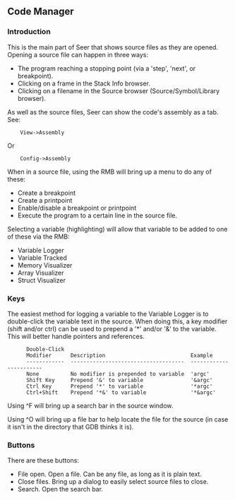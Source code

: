 ## Code Manager

### Introduction
This is the main part of Seer that shows source files as they are opened. Opening a source file can happen in three ways:

* The program reaching a stopping point (via a 'step', 'next', or breakpoint).
* Clicking on a frame in the Stack Info browser.
* Clicking on a filename in the Source browser (Source/Symbol/Library browser).

As well as the source files, Seer can show the code's assembly as a tab. See:
```
    View->Assembly
```
Or
```
    Config->Assembly
```

When in a source file, using the RMB will bring up a menu to do any of these:

* Create a breakpoint
* Create a printpoint
* Enable/disable a breakpoint or printpoint
* Execute the program to a certain line in the source file.

Selecting a variable (highlighting) will allow that variable to be added to one of these via the RMB:

* Variable Logger
* Variable Tracked
* Memory Visualizer
* Array Visualizer
* Struct Visualizer

### Keys

The easiest method for logging a variable to the Variable Logger is to double-click the variable text in the source. When doing this, a key modifier (shift and/or ctrl) can be used to prepend a '*' and/or '&' to the variable. This will better handle pointers and references.
```
      Double-Click
      Modifier      Description                           Example
      ------------  ------------------------------------  -----------------------
      None          No modifier is prepended to variable  'argc'
      Shift Key     Prepend '&' to variable               '&argc'
      Ctrl Key      Prepend '*' to variable               '*argc'
      Ctrl+Shift    Prepend '*&' to variable              '*&argc'
```

Using ^F will bring up a search bar in the source window.

Using ^O will bring up a file bar to help locate the file for the source (in case it isn't in the directory that GDB thinks it is).

### Buttons

There are these buttons:

* File open.  Open a file. Can be any file, as long as it is plain text.
* Close files. Bring up a dialog to easily select source files to close.
* Search. Open the search bar.
